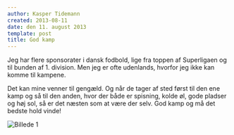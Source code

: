 ```yaml
---
author: Kasper Tidemann
created: 2013-08-11
date: den 11. august 2013
template: post
title: God kamp
---
```


Jeg har flere sponsorater i dansk fodbold, lige fra toppen af Superligaen og til bunden af 1. division. Men jeg er ofte udenlands, hvorfor jeg ikke kan komme til kampene.

Det kan mine venner til gengæld. Og når de tager af sted først til den ene kamp og så til den anden, hvor der både er spisning, kolde øl, gode pladser og høj sol, så er det næsten som at være der selv. God kamp og må det bedste hold vinde!

![Billede 1](/photos/god-kamp/1.jpg)